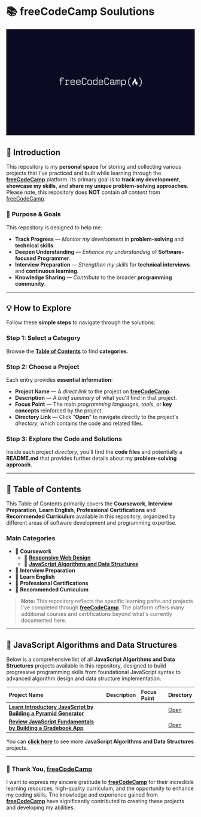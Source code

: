 # 📚 freeCodeCamp Soulutions

[![freeCodeCamp logo](./image/freecodecamp-logo.png)](https://www.freecodecamp.org/learn)

## 📗 **Introduction**

This repository is my **personal space** for storing and collecting various projects that I've practiced and built while learning through the [**freeCodeCamp**](https://www.freecodecamp.org/learn) platform. Its primary goal is to **track my development**, **showcase my skills**, and **share my unique problem-solving approaches**. Please note, this repository does **NOT** contain *all content* from [freeCodeCamp](https://www.freecodecamp.org/learn).

### 🎯 **Purpose & Goals**
This repository is designed to help me:

* **Track Progress** — *Monitor my development* in **problem-solving** and **technical skills**.
* **Deepen Understanding** — *Enhance my understanding* of **Software-focused Programmer**.
* **Interview Preparation** — *Strengthen my skills* for **technical interviews** and **continuous learning**.
* **Knowledge Sharing** — *Contribute* to the broader **programming community**.

---

## 💡 **How to Explore**

Follow these **simple steps** to navigate through the solutions:

### **Step 1: Select a Category**

Browse the [**Table of Contents**](#-table-of-contents) to find **categories**.

### **Step 2: Choose a Project**

Each entry provides **essential information**:

* **Project Name** — A *direct link* to the project on [**freeCodeCamp**](https://www.freecodecamp.org/learn).
* **Description** — A *brief summary* of what you'll find in that project.
* **Focus Point** — The main *programming languages*, *tools*, or **key concepts** reinforced by the project.
* **Directory Link** — Click "**Open**" to navigate directly to the project's *directory*, which contains the code and related files.

### **Step 3: Explore the Code and Solutions**

Inside each project *directory*, you'll find the **code files** and potentially a **README.md** that provides further details about my **problem-solving approach**.

---
## 📖 **Table of Contents**

This Table of Contents primarily covers the **Coursework**, **Interview Preparation**, **Learn English**, **Professional Certifications** and **Recommended Curriculum** available in this repository, organized by different areas of software development and programming expertise.

### Main Categories

* 📁 **Coursework**
  * 📂 [**Responsive Web Design**](./coursework/responsive-web-design/)
  * 📂 [**JavaScript Algorithms and Data Structures**](./coursework/javaScript-algorithms-and-data-structures/)
* 📁 **Interview Preparation**
* 📁 **Learn English**
* 📁 **Professional Certifications**
* 📁 **Recommended Curriculum**

> **Note:** This repository reflects the specific learning paths and projects I've completed through **[freeCodeCamp](https://www.freecodecamp.org/learn)**. The platform offers many additional courses and certifications beyond what's currently documented here.

---

## 📂 **JavaScript Algorithms and Data Structures**

Below is a comprehensive list of all **JavaScript Algorithms and Data Structures** projects available in this repository, designed to build progressive programming skills from foundational JavaScript syntax to advanced algorithm design and data structure implementation.

| Project Name | Description | Focus Point | Directory |
| :------------------------- | :------------------------------------------------------------------------------------------------------------------------------------------------------------------------------------------- | :---------------------------------- | :---------------------- |
|[**Learn Introductory JavaScript by Building a Pyramid Generator**](https://www.freecodecamp.org/learn/javascript-algorithms-and-data-structures-v8/learn-introductory-javascript-by-building-a-pyramid-generator/step-1) | | | [Open](./coursework/javaScript-algorithms-and-data-structures/learn-introductory-javascript-by-building-a-pyramid-generator/) |
| [**Review JavaScript Fundamentals by Building a Gradebook App**](https://www.freecodecamp.org/learn/javascript-algorithms-and-data-structures-v8/review-js-fundamentals-by-building-a-gradebook-app/step-1) | | | [Open](./coursework/javaScript-algorithms-and-data-structures/review-javascript-fundamentals-by-building-a-gradebook-app/) |

You can [**click here**](./coursework/javaScript-algorithms-and-data-structures/) to see more **JavaScript Algorithms and Data Structures** projects.

---

### 🙏 **Thank You, [freeCodeCamp](https://www.freecodecamp.org/learn)**

I want to express my sincere gratitude to **[freeCodeCamp](https://www.freecodecamp.org/learn)** for their incredible learning resources, high-quality curriculum, and the opportunity to enhance my coding skills. The knowledge and experience gained from **[freeCodeCamp](https://www.freecodecamp.org/learn)** have significantly contributed to creating these projects and developing my abilities.